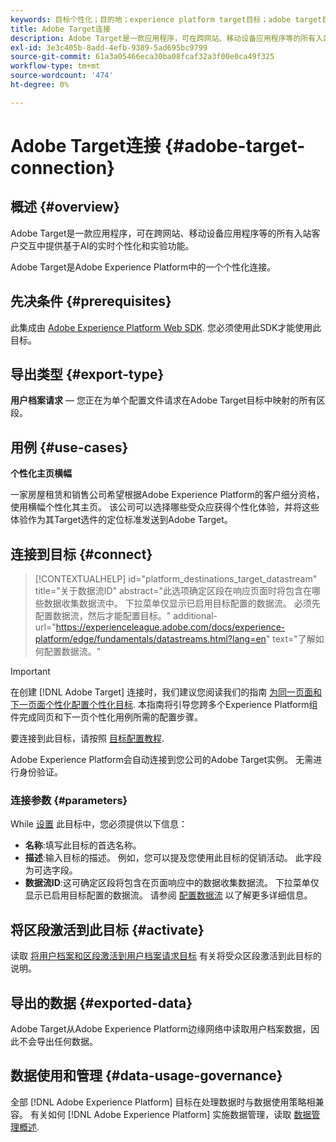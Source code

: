 ```yaml
---
keywords: 目标个性化；目的地；experience platform target目标；adobe target目标；
title: Adobe Target连接
description: Adobe Target是一款应用程序，可在跨网站、移动设备应用程序等的所有入站客户交互中提供基于AI的实时个性化和实验功能。
exl-id: 3e3c405b-8add-4efb-9389-5ad695bc9799
source-git-commit: 61a3a05466eca30ba08fcaf32a3f00e0ca49f325
workflow-type: tm+mt
source-wordcount: '474'
ht-degree: 0%

---
```


# Adobe Target连接 {#adobe-target-connection}

## 概述 {#overview}

Adobe Target是一款应用程序，可在跨网站、移动设备应用程序等的所有入站客户交互中提供基于AI的实时个性化和实验功能。

Adobe Target是Adobe Experience Platform中的一个个性化连接。

## 先决条件 {#prerequisites}

此集成由 [Adobe Experience Platform Web SDK](../../../edge/home.md). 您必须使用此SDK才能使用此目标。

## 导出类型 {#export-type}

**用户档案请求**  — 您正在为单个配置文件请求在Adobe Target目标中映射的所有区段。

## 用例 {#use-cases}

**个性化主页横幅**

一家房屋租赁和销售公司希望根据Adobe Experience Platform的客户细分资格，使用横幅个性化其主页。 该公司可以选择哪些受众应获得个性化体验，并将这些体验作为其Target选件的定位标准发送到Adobe Target。

## 连接到目标 {#connect}

>[!CONTEXTUALHELP]
>id="platform_destinations_target_datastream"
>title="关于数据流ID"
>abstract="此选项确定区段在响应页面时将包含在哪些数据收集数据流中。 下拉菜单仅显示已启用目标配置的数据流。 必须先配置数据流，然后才能配置目标。"
>additional-url="https://experienceleague.adobe.com/docs/experience-platform/edge/fundamentals/datastreams.html?lang=en" text="了解如何配置数据流。"

>[!IMPORTANT]
>
>在创建 [!DNL Adobe Target] 连接时，我们建议您阅读我们的指南 [为同一页面和下一页面个性化配置个性化目标](../../ui/configure-personalization-destinations.md). 本指南将引导您跨多个Experience Platform组件完成同页和下一页个性化用例所需的配置步骤。

要连接到此目标，请按照 [目标配置教程](../../ui/connect-destination.md).

Adobe Experience Platform会自动连接到您公司的Adobe Target实例。 无需进行身份验证。

### 连接参数 {#parameters}

While [设置](../../ui/connect-destination.md) 此目标中，您必须提供以下信息：

* **名称**:填写此目标的首选名称。
* **描述**:输入目标的描述。 例如，您可以提及您使用此目标的促销活动。 此字段为可选字段。
* **数据流ID**:这可确定区段将包含在页面响应中的数据收集数据流。 下拉菜单仅显示已启用目标配置的数据流。 请参阅 [配置数据流](../../../edge/fundamentals/datastreams.md) 以了解更多详细信息。

## 将区段激活到此目标 {#activate}

读取 [将用户档案和区段激活到用户档案请求目标](../../ui/activate-profile-request-destinations.md) 有关将受众区段激活到此目标的说明。

## 导出的数据 {#exported-data}

Adobe Target从Adobe Experience Platform边缘网络中读取用户档案数据，因此不会导出任何数据。

## 数据使用和管理 {#data-usage-governance}

全部 [!DNL Adobe Experience Platform] 目标在处理数据时与数据使用策略相兼容。 有关如何 [!DNL Adobe Experience Platform] 实施数据管理，读取 [数据管理概述](https://experienceleague.adobe.com/docs/experience-platform/data-governance/home.html).
